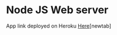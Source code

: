 # Node JS Web server

App link deployed on Heroku [Here](https://nodejs-webserver-valp.herokuapp.com/)[newtab]